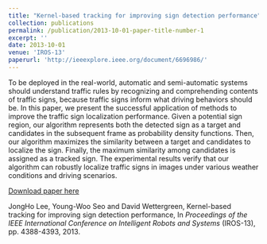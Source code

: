 ```yaml
---
title: "Kernel-based tracking for improving sign detection performance"
collection: publications
permalink: /publication/2013-10-01-paper-title-number-1
excerpt: ''
date: 2013-10-01
venue: 'IROS-13'
paperurl: 'http://ieeexplore.ieee.org/document/6696986/'
---
```

To be deployed in the real-world, automatic and semi-automatic systems should understand traffic rules by recognizing and comprehending contents of traffic signs, because traffic signs inform what driving behaviors should be. In this paper, we present the successful application of methods to improve the traffic sign localization performance. Given a potential sign region, our algorithm represents both the detected sign as a target and candidates in the subsequent frame as probability density functions. Then, our algorithm maximizes the similarity between a target and candidates to localize the sign. Finally, the maximum similarity among candidates is assigned as a tracked sign. The experimental results verify that our algorithm can robustly localize traffic signs in images under various weather conditions and driving scenarios.

[Download paper here](http://ieeexplore.ieee.org/document/6696986/)

JongHo Lee, Young-Woo Seo and David Wettergreen, Kernel-based tracking for improving sign detection performance, In <i>Proceedings of the IEEE International Conference on Intelligent Robots and Systems</i> (IROS-13), pp. 4388-4393, 2013. 